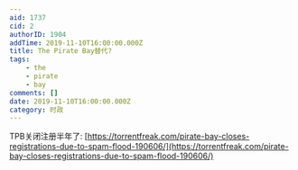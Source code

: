 ```yaml
---
aid: 1737
cid: 2
authorID: 1904
addTime: 2019-11-10T16:00:00.000Z
title: The Pirate Bay替代?
tags:
    - the
    - pirate
    - bay
comments: []
date: 2019-11-10T16:00:00.000Z
category: 时政
---
```


TPB关闭注册半年了: [https://torrentfreak.com/pirate-bay-closes-registrations-due-to-spam-flood-190606/](https://torrentfreak.com/pirate-bay-closes-registrations-due-to-spam-flood-190606/)

